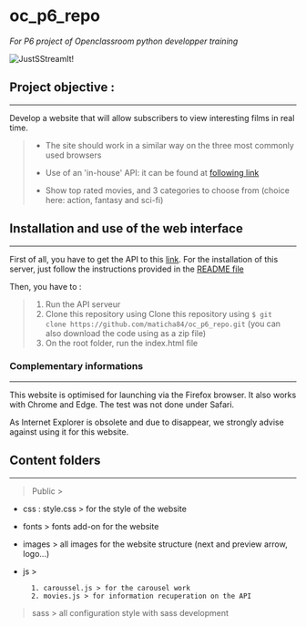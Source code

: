 # oc_p6_repo

*_For P6 project of Openclassroom python developper training_*

![JustSStreamIt!](https://github.com/maticha84/oc_p6_repo/blob/master/public/images/logo-juststreamit-petit.svg)

## Project objective : 
***
Develop a website that will allow subscribers to view interesting films in real time.

>* The site should work in a similar way on the three most commonly used browsers
> 
> * Use of an 'in-house' API: it can be found at 
> [following link](https://github.com/OpenClassrooms-Student-Center/OCMovies-API-EN-FR)
> 
> * Show top rated movies, and 3 categories to choose from (choice here: action, fantasy and sci-fi)
> 
## Installation and use of the web interface
***
First of all, you have to get the API to this 
[link](https://github.com/OpenClassrooms-Student-Center/OCMovies-API-EN-FR). For the installation of this server, just 
follow the instructions provided in the 
[README file](https://github.com/OpenClassrooms-Student-Center/OCMovies-API-EN-FR/blob/master/README.md)

Then, you have to :

>1. Run the API serveur
>2. Clone this repository using Clone this repository using 
`$ git clone https://github.com/maticha84/oc_p6_repo.git`
(you can also download the code using as a zip file)
>3. On the root folder, run the index.html file

### Complementary informations 
***
This website is optimised for launching via the Firefox browser. 
It also works with Chrome and Edge. The test was not done under Safari.

As Internet Explorer is obsolete and due to disappear, we strongly advise against using it for this website.

## Content folders
***
>Public > 
* css : 
style.css > for the style of the website

* fonts > fonts add-on for the website

* images > all images for the website structure (next and preview arrow, logo...)

* js > 

        1. caroussel.js > for the carousel work
        2. movies.js > for information recuperation on the API

>sass > all configuration style with sass development
